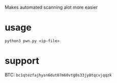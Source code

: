 Makes automated scanning alot more easier

# usage

`python3 pwn.py <ip-file>`

# support

BTC: `bc1qtezfajhysn6dut07m60vtg0s33jy8tqcvjqqzk`
